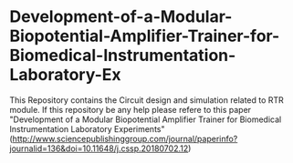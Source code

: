 # Development-of-a-Modular-Biopotential-Amplifier-Trainer-for-Biomedical-Instrumentation-Laboratory-Ex
This Repository contains the Circuit design and simulation related to RTR module. If this repository be any help please refere to this paper "Development of a Modular Biopotential Amplifier Trainer for Biomedical Instrumentation Laboratory Experiments"(http://www.sciencepublishinggroup.com/journal/paperinfo?journalid=136&doi=10.11648/j.cssp.20180702.12)
